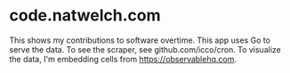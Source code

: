 # code.natwelch.com

This shows my contributions to software overtime. This app uses Go to serve the data. To see the scraper, see github.com/icco/cron. To visualize the data, I'm embedding cells from https://observablehq.com.
